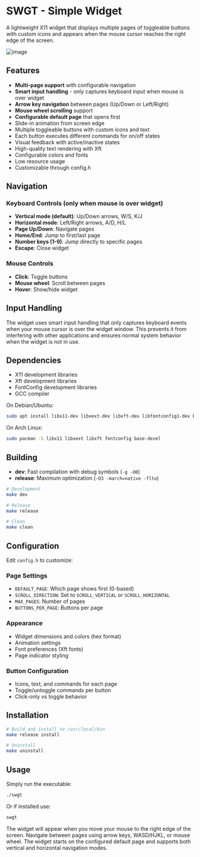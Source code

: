 # SWGT - Simple Widget

A lightweight X11 widget that displays multiple pages of toggleable buttons with custom icons and appears when the mouse cursor reaches the right edge of the screen.

![image](https://github.com/user-attachments/assets/2973bafc-6a92-48c4-b0b6-b7f9e6bd8e17)

## Features

- **Multi-page support** with configurable navigation
- **Smart input handling** - only captures keyboard input when mouse is over widget
- **Arrow key navigation** between pages (Up/Down or Left/Right)
- **Mouse wheel scrolling** support
- **Configurable default page** that opens first
- Slide-in animation from screen edge
- Multiple toggleable buttons with custom icons and text
- Each button executes different commands for on/off states
- Visual feedback with active/inactive states
- High-quality text rendering with Xft
- Configurable colors and fonts
- Low resource usage
- Customizable through config.h

## Navigation

### Keyboard Controls (only when mouse is over widget)
- **Vertical mode (default)**: Up/Down arrows, W/S, K/J
- **Horizontal mode**: Left/Right arrows, A/D, H/L
- **Page Up/Down**: Navigate pages
- **Home/End**: Jump to first/last page
- **Number keys (1-9)**: Jump directly to specific pages
- **Escape**: Close widget

### Mouse Controls
- **Click**: Toggle buttons
- **Mouse wheel**: Scroll between pages
- **Hover**: Show/hide widget

## Input Handling

The widget uses smart input handling that only captures keyboard events when your mouse cursor is over the widget window. This prevents it from interfering with other applications and ensures normal system behavior when the widget is not in use.

## Dependencies

- X11 development libraries
- Xft development libraries
- FontConfig development libraries
- GCC compiler

On Debian/Ubuntu:
```bash
sudo apt install libx11-dev libxext-dev libxft-dev libfontconfig1-dev build-essential
```

On Arch Linux:
```bash
sudo pacman -S libx11 libxext libxft fontconfig base-devel
```

## Building

- **dev**: Fast compilation with debug symbols (`-g -O0`)
- **release**: Maximum optimization (`-O3 -march=native -flto`)

```bash
# Development
make dev

# Release
make release

# Clean
make clean
```

## Configuration

Edit `config.h` to customize:

### Page Settings
- `DEFAULT_PAGE`: Which page shows first (0-based)
- `SCROLL_DIRECTION`: Set to `SCROLL_VERTICAL` or `SCROLL_HORIZONTAL`
- `MAX_PAGES`: Number of pages
- `BUTTONS_PER_PAGE`: Buttons per page

### Appearance
- Widget dimensions and colors (hex format)
- Animation settings
- Font preferences (Xft fonts)
- Page indicator styling

### Button Configuration
- Icons, text, and commands for each page
- Toggle/untoggle commands per button
- Click-only vs toggle behavior

## Installation

```bash
# Build and install to /usr/local/bin
make release install

# Uninstall
make uninstall
```

## Usage

Simply run the executable:
```bash
./swgt
```
Or if installed use:
```bash
swgt
```

The widget will appear when you move your mouse to the right edge of the screen. Navigate between pages using arrow keys, WASD/HJKL, or mouse wheel. The widget starts on the configured default page and supports both vertical and horizontal navigation modes.
